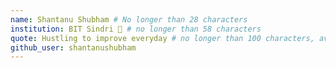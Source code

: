```yaml
---
name: Shantanu Shubham # No longer than 28 characters
institution: BIT Sindri 🚩 # no longer than 58 characters
quote: Hustling to improve everyday # no longer than 100 characters, avoid using quotes(") to guarantee the format remains the same.
github_user: shantanushubham
---
```

